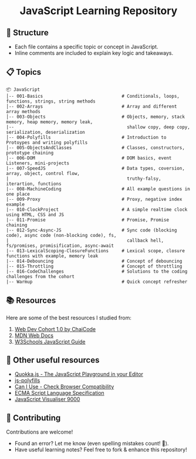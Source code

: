 <h1 align="center">JavaScript Learning Repository</h1>

## 📂 Structure
- Each file contains a specific topic or concept in JavaScript.
- Inline comments are included to explain key logic and takeaways.

## 📋 Topics 

```
📦 JavaScript  
│-- 001-Basics                              # Conditionals, loops, functions, strings, string methods  
│-- 002-Arrays                              # Array and different array methods  
│-- 003-Objects                             # Objects, memory, stack memory, heap memory, memory leak,
|--                                           shallow copy, deep copy, serialization, deserialization
│-- 004-Polyfills                           # Introduction to Protoypes and writing polyfills  
│-- 005-ObjectsAndClasses                   # Classes, constructors, prototype chaining
│-- 006-DOM                                 # DOM basics, event Listeners, mini-projects
|-- 007-SpeedJS                             # Data types, coversion, array, object, control flow,
|                                             truthy-falsy, iterartion, functions
|-- 008-MachineCoding                       # All example questions in one place
|-- 009-Proxy                               # Proxy, negative index example
|-- 010-ClockProject                        # A simple realtime clock using HTML, CSS and JS
|-- 011-Promise                             # Promise, Promise chaining
|-- 012-Sync-Async-JS                       # Sync code (blocking code), async code (non-blocking code), fs,
|                                             callback hell, fs/promises, promisification, async-await
|-- 013-LexicalScoping-ClosureFunctions     # Lexical scope, closure functions with example, memory leak
|-- 014-Debouncing                          # Concept of debouncing
|-- 015-Throttling                          # Concept of throttling
|-- 016-CodeChallenges                      # Solutions to the coding challenges from the cohort
|-- Warmup                                  # Quick concept refresher
```

## 📚 Resources
Here are some of the best resources I studied from: 

1. [Web Dev Cohort 1.0 by ChaiCode](https://courses.chaicode.com/learn/batch/about?bundleId=214297)
2. [MDN Web Docs](https://developer.mozilla.org/en-US/docs/Web/JavaScript)
3. [W3Schools JavaScript Guide](https://www.w3schools.com/js/default.asp)

## 🔗 Other useful resources
- [Quokka.js - The JavaScript Playground in your Editor](https://quokkajs.com/)
- [js-polyfills](https://cdnjs.cloudflare.com/ajax/libs/js-polyfills/0.1.43/polyfill.js)
- [Can I Use - Check Browser Compatibility](https://caniuse.com/)
- [ECMA Script Language Specification](https://tc39.es/ecma262/)
- [JavaScript Visualiser 9000](https://www.jsv9000.app/)

<!---
## 📬 Connect with Me  
  
<div align="center">

[![X](https://img.shields.io/badge/X-%23000000.svg?logo=X&logoColor=white)](https://twitter.com/VishalKapgate)
[![Gmail](https://img.shields.io/badge/Gmail-D14836?logo=gmail&logoColor=white)](mailto:vishaldk26@gmail.com)
[![LinkedIn](https://custom-icon-badges.demolab.com/badge/LinkedIn-0A66C2?logo=linkedin-white&logoColor=fff)](https://linkedin.com/in/vishalkapgate)

</div>
-->

## 🤝 Contributing
Contributions are welcome!  

- Found an error? Let me know (even spelling mistakes count! 📝).  
- Have useful learning notes? Feel free to fork & enhance this repository!
